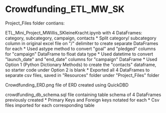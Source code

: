 # Crowdfunding_ETL_MW_SK

Project_Files folder contians:
  
  ETL_Mini_Project_MWillis_SKleineKracht.ipynb with 4 DataFrames: category, subcategory, campaign, contacts
    * Split category/ subcategory column in original excel file on "/" delimiter to create separate DataFrames for each
    * Used astype method to convert "goal" and "pledged" columns for "campaign" DataFrame to float data type
    * Used datetime to convert "launch_date" and "end_date" columns for "campaign" DataFrame
    * Used Option 1 (Python Dictionary Methods) to create the "contacts" dataframe, so starter code under Option 2 is blank
    * Exported all 4 DataFrames to separate csv files, saved in "Resources" folder under "Project_Files" folder

  Crowdfunding_ERD.png file of ERD created using QuickDBD

  crowdfunding_db_schema.sql file containing table schema of 4 DataFrames previously created
    * Primary Keys and Foreign keys notated for each
    * Csv files imported for each corresponding table
